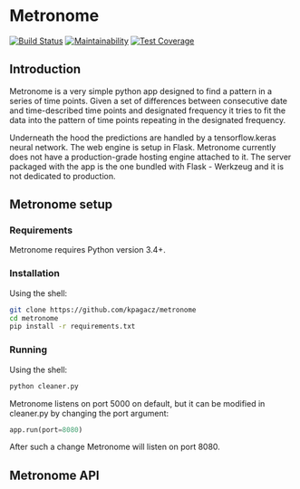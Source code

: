 # Metronome
[![Build Status](https://travis-ci.org/kpagacz/glyculator-cleaner.svg?branch=app)](https://travis-ci.org/kpagacz/glyculator-cleaner)
[![Maintainability](https://api.codeclimate.com/v1/badges/5bcae2030c59f8863739/maintainability)](https://codeclimate.com/github/kpagacz/glyculator-cleaner/maintainability)
[![Test Coverage](https://api.codeclimate.com/v1/badges/5bcae2030c59f8863739/test_coverage)](https://codeclimate.com/github/kpagacz/glyculator-cleaner/test_coverage)

## Introduction
Metronome is a very simple python app designed to find a pattern in a series of time points. 
Given a set of differences between consecutive date and time-described time points 
and designated frequency it tries to fit the data into the pattern of time points repeating in the designated frequency.

Underneath the hood the predictions are handled by a tensorflow.keras neural network. The web engine is setup
in Flask. Metronome currently does not have a production-grade hosting engine attached to it. The server packaged
with the app is the one bundled with Flask - Werkzeug and it is not dedicated to production.

## Metronome setup
### Requirements
Metronome requires Python version 3.4+.

### Installation
Using the shell:
```bash
git clone https://github.com/kpagacz/metronome
cd metronome
pip install -r requirements.txt
```

### Running
Using the shell:
```bash
python cleaner.py
```

Metronome listens on port 5000 on default, but it can be modified in cleaner.py by changing the port
argument:
```python
app.run(port=8080)
```
After such a change Metronome will listen on port 8080.

## Metronome API